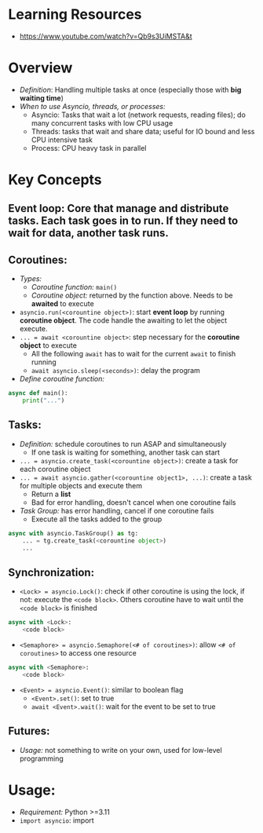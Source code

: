 # Learning Resources
- https://www.youtube.com/watch?v=Qb9s3UiMSTA&t

# Overview
- *Definition*: Handling multiple tasks at once (especially those with **big waiting time**)
- *When to use Asyncio, threads, or processes:*
	- Asyncio: Tasks that wait a lot (network requests, reading files); do many concurrent tasks with low CPU usage
	- Threads: tasks that wait and share data; useful for IO bound and less CPU intensive task
	- Process: CPU heavy task in parallel

# Key Concepts
## Event loop: Core that manage and distribute tasks. Each task goes in to run. If they need to wait for data, another task runs.
## Coroutines:
- *Types:* 
	- *Coroutine function:* `main()`
	- *Coroutine object:* returned by the function above. Needs to be **awaited** to execute
- `asyncio.run(<corountine object>)`: start **event loop** by running **coroutine object**. The code handle the awaiting to let the object execute.
- `... = await <corountine object>`: step necessary for the **coroutine object** to execute
	- All the following `await` has to wait for the current `await` to finish running
	- `await asyncio.sleep(<seconds>)`: delay the program 
- *Define coroutine function:*
``` python
async def main():
	print("...")
```

## Tasks:
- *Definition:* schedule coroutines to run ASAP and simultaneously
	- If one task is waiting for something, another task can start
- `... = asyncio.create_task(<corountine object>)`: create a task for each coroutine object
- `... = await asyncio.gather(<corountine object1>, ...)`: create a task for multiple objects and execute them
	- Return a **list**
	- Bad for error handling, doesn't cancel when one coroutine fails
- *Task Group:* has error handling, cancel if one coroutine fails
	- Execute all the tasks added to the group
``` python
async with asyncio.TaskGroup() as tg:
	... = tg.create_task(<corountine object>)
	...
```

## Synchronization:
- `<Lock> = asyncio.Lock()`: check if other coroutine is using the lock, if not: execute the `<code block>`. Others coroutine have to wait until the `<code block>` is finished
``` python
async with <Lock>:
	<code block>
```
- `<Semaphore> = asyncio.Semaphore(<# of coroutines>)`: allow `<# of coroutines>` to access one resource
``` python
async with <Semaphore>:
	<code block>
```
- `<Event> = asyncio.Event()`: similar to boolean flag
	- `<Event>.set()`: set to true
	- `await <Event>.wait()`: wait for the event to be set to true

## Futures:
- *Usage:* not something to write on your own, used for low-level programming

# Usage:
- *Requirement:* Python >=3.11
- `import asyncio`: import

